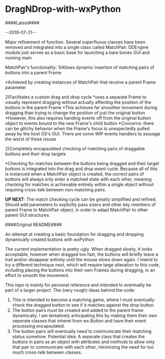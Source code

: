 # DragNDrop-with-wxPython
####Latest####

--2019-07-21--

Major refinement of function.
Several superfluous classes have been removed and integrated into a single class called MatchPair. DDEngine module just serves as a basic base for launching a bare bones GUI and running main

MatchPair's functionality:
1)Allows dynamic insertion of matching pairs of buttons into a parent Frame

  *Achieved by creating instances of MatchPair that receive a parent Frame parameter
  
2)Facilitates a custom drag and drop cycle
  *uses a separate Frame to visually represent dragging without actually affecting the position of the buttons in the parent Frame
  *This achieves far smoother movement during dragging than trying to change the position of just the original button
  *However, this also requires handing events off from the original button object to events bound to the new Frame's child button
  *Concerns: there can be glitchy behavior when the Frame's focus is unexpectedly pulled away by the host OS's GUI. There are some WIP events handlers to assuage the worst of these issues
  
2)Completely encapsulated checking of matching pairs of draggable buttons and their drop targets

  *Checking for matches between the buttons being dragged and their target buttons is integrated into the drag and drop event cycle. Because all of this is instanced when a MatchPair object is created, the correct pairs of buttons will always only enter a matched state with each other, meaning checking for matches is achievable entirely within a single object without requiring cross-talk between non-matching pairs.
  
__UP NEXT__: The match checking cycle can be greatly simplified and refined. Should add parameters to explicitly pass sizers and other key members of parent Frame to MatchPair object, in order to adapt MatchPair to other parent GUI structures.

####Original README####

An attempt at creating a basic foundation for dragging and dropping dynamically created buttons with wxPython

The current implementation is pretty ugly. When dragged slowly, it looks acceptable, however when dragged too fast, the buttons will briefly leave a trail and/or disappear entirely until the mouse slows down again. I intend to try a different technique next, which will require large alteration to this code, including placing the buttons into their own Frames during dragging, in an effort to smooth the movement.

This repo is mainly for personal reference and intended to eventually be part of a larger project. The (very rough) ideas behind the code:

1) This is intended to become a matching game, where I must eventually check the dragged button to see if it matches against the drop button.
2) The button pairs must be created and added to the parent frame dynamically. I am tentatively anticipating this by making them their own seperate classes that inheret from wx.Button and have their event processing encapsulated.
3) The button pairs will eventually need to communicate their matching status somehow. Potential idea: A seperate class that creates the buttons in pairs as an object with attributes and methods to allow only that pair to communicate with each other, minimizing the need for  too much cross-talk between classes.
